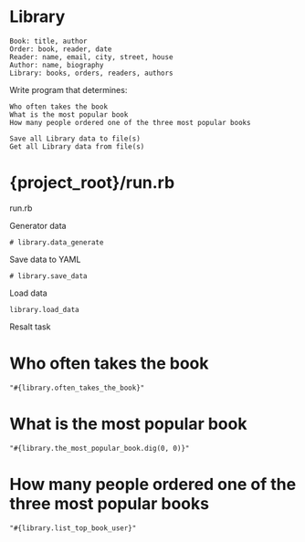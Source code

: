 # Library

    Book: title, author
    Order: book, reader, date
    Reader: name, email, city, street, house
    Author: name, biography
    Library: books, orders, readers, authors

  Write program that determines:

    Who often takes the book
    What is the most popular book
    How many people ordered one of the three most popular books

    Save all Library data to file(s)
    Get all Library data from file(s)


# {project_root}/run.rb
run.rb

Generator data
```
# library.data_generate
```
Save data to YAML
```
# library.save_data
```
Load data
```
library.load_data
```

Resalt task
# Who often takes the book
```
"#{library.often_takes_the_book}"
```
# What is the most popular book
```
"#{library.the_most_popular_book.dig(0, 0)}"
```
# How many people ordered one of the three most popular books
```
"#{library.list_top_book_user}"
```

